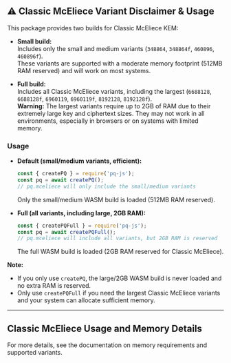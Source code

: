 ## ⚠️ Classic McEliece Variant Disclaimer & Usage

This package provides two builds for Classic McEliece KEM:

- **Small build:**  
  Includes only the small and medium variants (`348864`, `348864f`, `460896`, `460896f`).  
  These variants are supported with a moderate memory footprint (512MB RAM reserved) and will work on most systems.

- **Full build:**  
  Includes all Classic McEliece variants, including the largest (`6688128`, `6688128f`, `6960119`, `6960119f`, `8192128`, `8192128f`).  
  **Warning:** The largest variants require up to 2GB of RAM due to their extremely large key and ciphertext sizes. They may not work in all environments, especially in browsers or on systems with limited memory.

### Usage

- **Default (small/medium variants, efficient):**
  ```js
  const { createPQ } = require('pq-js');
  const pq = await createPQ();
  // pq.mceliece will only include the small/medium variants
  ```
  Only the small/medium WASM build is loaded (512MB RAM reserved).

- **Full (all variants, including large, 2GB RAM):**
  ```js
  const { createPQFull } = require('pq-js');
  const pq = await createPQFull();
  // pq.mceliece will include all variants, but 2GB RAM is reserved
  ```
  The full WASM build is loaded (2GB RAM reserved for Classic McEliece).

**Note:**  
- If you only use `createPQ`, the large/2GB WASM build is never loaded and no extra RAM is reserved.  
- Only use `createPQFull` if you need the largest Classic McEliece variants and your system can allocate sufficient memory.

---

## Classic McEliece Usage and Memory Details

For more details, see the documentation on memory requirements and supported variants.
